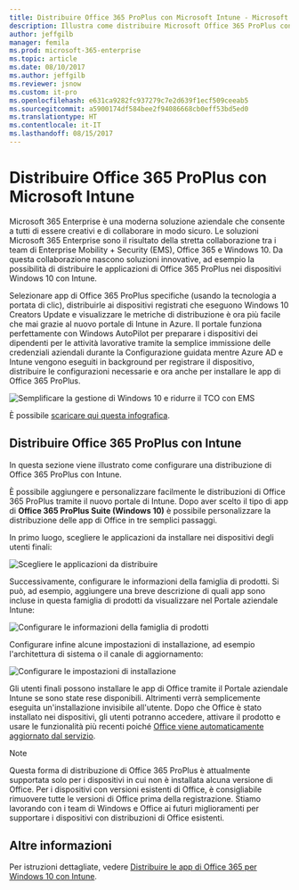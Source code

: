 ```yaml
---
title: Distribuire Office 365 ProPlus con Microsoft Intune - Microsoft 365 Enterprise | Microsoft Docs
description: Illustra come distribuire Microsoft Office 365 ProPlus con Microsoft Intune.
author: jeffgilb
manager: femila
ms.prod: microsoft-365-enterprise
ms.topic: article
ms.date: 08/10/2017
ms.author: jeffgilb
ms.reviewer: jsnow
ms.custom: it-pro
ms.openlocfilehash: e631ca9282fc937279c7e2d639f1ecf509ceeab5
ms.sourcegitcommit: a5900174df584bee2f94086668cb0eff53bd5ed0
ms.translationtype: HT
ms.contentlocale: it-IT
ms.lasthandoff: 08/15/2017
---
```

# <a name="deploy-office-365-proplus-with-microsoft-intune"></a>Distribuire Office 365 ProPlus con Microsoft Intune
Microsoft 365 Enterprise è una moderna soluzione aziendale che consente a tutti di essere creativi e di collaborare in modo sicuro. Le soluzioni Microsoft 365 Enterprise sono il risultato della stretta collaborazione tra i team di Enterprise Mobility + Security (EMS), Office 365 e Windows 10. Da questa collaborazione nascono soluzioni innovative, ad esempio la possibilità di distribuire le applicazioni di Office 365 ProPlus nei dispositivi Windows 10 con Intune. 

Selezionare app di Office 365 ProPlus specifiche (usando la tecnologia a portata di clic), distribuirle ai dispositivi registrati che eseguono Windows 10 Creators Update e visualizzare le metriche di distribuzione è ora più facile che mai grazie al nuovo portale di Intune in Azure. Il portale funziona perfettamente con Windows AutoPilot per preparare i dispositivi dei dipendenti per le attività lavorative tramite la semplice immissione delle credenziali aziendali durante la Configurazione guidata mentre Azure AD e Intune vengono eseguiti in background per registrare il dispositivo, distribuire le configurazioni necessarie e ora anche per installare le app di Office 365 ProPlus.

![Semplificare la gestione di Windows 10 e ridurre il TCO con EMS](./media/deploy-office-proplus-intune/windows-10-management-ems.png)

È possibile [scaricare qui questa infografica](https://gallery.technet.microsoft.com/Infographic-Simplify-37e77674).

## <a name="deploy-office-365-proplus-with-intune"></a>Distribuire Office 365 ProPlus con Intune 
In questa sezione viene illustrato come configurare una distribuzione di Office 365 ProPlus con Intune.

È possibile aggiungere e personalizzare facilmente le distribuzioni di Office 365 ProPlus tramite il nuovo portale di Intune. Dopo aver scelto il tipo di app di **Office 365 ProPlus Suite (Windows 10)** è possibile personalizzare la distribuzione delle app di Office in tre semplici passaggi.

In primo luogo, scegliere le applicazioni da installare nei dispositivi degli utenti finali:

![Scegliere le applicazioni da distribuire](./media/deploy-office-proplus-intune/Configure-App-Suite.png)

Successivamente, configurare le informazioni della famiglia di prodotti. Si può, ad esempio, aggiungere una breve descrizione di quali app sono incluse in questa famiglia di prodotti da visualizzare nel Portale aziendale Intune:

![Configurare le informazioni della famiglia di prodotti](./media/deploy-office-proplus-intune/App-Suite-Information.png)

Configurare infine alcune impostazioni di installazione, ad esempio l'architettura di sistema o il canale di aggiornamento:

![Configurare le impostazioni di installazione](./media/deploy-office-proplus-intune/App-Suite-Settings.png)

Gli utenti finali possono installare le app di Office tramite il Portale aziendale Intune se sono state rese disponibili. Altrimenti verrà semplicemente eseguita un'installazione invisibile all'utente. Dopo che Office è stato installato nei dispositivi, gli utenti potranno accedere, attivare il prodotto e usare le funzionalità più recenti poiché [Office viene automaticamente aggiornato dal servizio](https://support.office.com/article/Overview-of-update-channels-for-Office-365-ProPlus-9ccf0f13-28ff-4975-9bd2-7e4ea2fefef4).

> [!NOTE]
> Questa forma di distribuzione di Office 365 ProPlus è attualmente supportata solo per i dispositivi in cui non è installata alcuna versione di Office. Per i dispositivi con versioni esistenti di Office, è consigliabile rimuovere tutte le versioni di Office prima della registrazione. Stiamo lavorando con i team di Windows e Office ai futuri miglioramenti per supportare i dispositivi con distribuzioni di Office esistenti.

## <a name="learn-more"></a>Altre informazioni
Per istruzioni dettagliate, vedere [Distribuire le app di Office 365 per Windows 10 con Intune](https://docs.microsoft.com/intune/apps-add-office365).